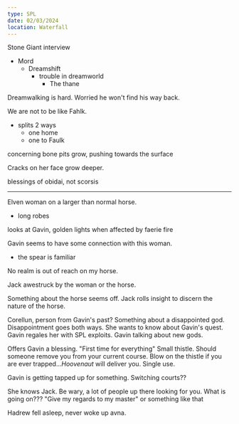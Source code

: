 ```yaml
---
type: SPL
date: 02/03/2024
location: Waterfall
---
```



Stone Giant interview

- Mord
	- Dreamshift
		- trouble in dreamworld
			- The thane

Dreamwalking is hard. Worried he won't find his way back.

We are not to be like Fahlk.

- splits 2 ways
	- one home
	- one to Faulk

concerning
bone pits grow, pushing towards the surface

Cracks on her face grow deeper. 

blessings of obidai, not scorsis

---

Elven woman on a larger than normal horse.
- long robes

looks at Gavin, golden lights when affected by faerie fire

Gavin seems to have some connection with this woman. 
- the spear is familiar 

No realm is out of reach on my horse.

Jack awestruck by the woman or the horse.

Something about the horse seems off. Jack rolls insight to discern the nature of the horse.

Corellun, person from Gavin's past? Something about a disappointed god. 
Disappointment goes both ways.
She wants to know about Gavin's quest. Gavin regales her with SPL exploits. 
Gavin talking about new gods. 

Offers Gavin a blessing. "First time for everything" 
Small thistle. Should someone remove you from your current course. Blow on the thistle if you are ever trapped...*Hoovenaut* will deliver you. Single use. 

Gavin is getting tapped up for something. Switching courts?? 

She knows Jack. Be wary, a lot of people up there looking for you. What is going on??? "Give my regards to my master" or something like that

Hadrew fell asleep, never woke up avna.




